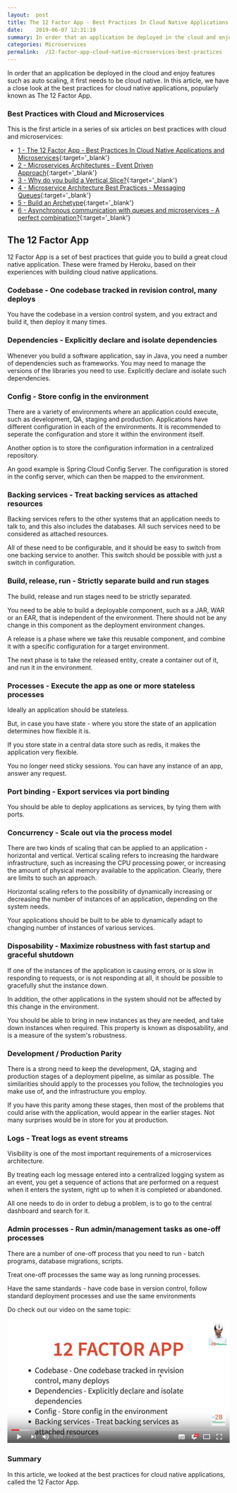 ```yaml
---
layout:  post
title: The 12 Factor App - Best Practices In Cloud Native Applications and Microservices
date:    2019-06-07 12:31:19
summary: In order that an application be deployed in the cloud and enjoy features such as auto scaling, it first needs to be cloud native. In this article, we have a close look at the best practices for cloud native applications, popularly known as The 12 Factor App. 
categories: Microservices
permalink:  /12-factor-app-cloud-native-microservices-best-practices
---
```


In order that an application be deployed in the cloud and enjoy features such as auto scaling, it first needs to be cloud native. In this article, we have a close look at the best practices for cloud native applications, popularly known as The 12 Factor App. 

### Best Practices with Cloud and Microservices

This is the first article in a series of six articles on best practices with cloud and microservices:
- [1 - The 12 Factor App - Best Practices In Cloud Native Applications and Microservices](/12-factor-app-cloud-native-microservices-best-practices){:target='_blank'}
- [2 - Microservices Architectures - Event Driven Approach](/introduction-to-event-driven-architectures-with-microservices){:target='_blank'}
- [3 - Why do you build a Vertical Slice?](/software-best-practices-building-a-vertical-slice){:target='_blank'}
- [4 - Microservice Architecture Best Practices - Messaging Queues](/messaging-queues-and-asynchronous-communication-in-microservices){:target='_blank'}
- [5 - Build an Archetype](/creating-archetypes-in-microservices-architectures-best-practices){:target='_blank'}
- [6 - Asynchronous communication with queues and microservices - A perfect combination?](/asynchronous-communication-with-queues-in-microservices){:target='_blank'}

## The 12 Factor App

12 Factor App is a set of best practices that guide you to build a great cloud native application. These were framed by Heroku, based on their experiences with building cloud native applications. 

### Codebase - One codebase tracked in revision control, many deploys

You have the codebase in a version control system, and you extract and build it, then deploy it many times.

### Dependencies - Explicitly declare and isolate dependencies

Whenever you build a software application, say in Java, you need a number of dependencies such as frameworks. You may need to manage the versions of the libraries you need to use. Explicitly declare and isolate such dependencies.

### Config - Store config in the environment

There are a variety of environments where an application could execute, such as development, QA, staging and production. Applications have different configuration in each of the environments. It is recommended to seperate the configuration and store it within the environment itself.

Another option is to store the configuration information in a centralized repository. 

An good example is Spring Cloud Config Server. The configuration is stored in the config server, which can then be mapped to the environment.

###  Backing services - Treat backing services as attached resources

Backing services refers to the other systems that an application needs to talk to, and this also includes the databases. All such services need to be considered as attached resources. 

All of these need to be configurable, and it should be easy to switch from one backing service to another. This switch should be possible with just a switch in configuration.  

### Build, release, run - Strictly separate build and run stages

The build, release and run stages need to be strictly separated. 

You need to be able to build a deployable component, such as a JAR, WAR or an EAR, that is independent of the environment. There should not be any change in this component as the deployment environment changes. 

A release is a phase where we take this reusable component, and combine it with a specific configuration for a target environment. 

The next phase is to take the released entity, create a container out of it, and run it in the environment.

### Processes - Execute the app as one or more stateless processes

Ideally an application should be stateless.

But, in case you have state - where you store the state of an application determines how flexible it is. 

If you store state in a central data store such as redis, it makes the application very flexible. 

You no longer need sticky sessions. You can have any instance of an app, answer any request. 

### Port binding - Export services via port binding

You should be able to deploy applications as services, by tying them with ports.

### Concurrency - Scale out via the process model

There are two kinds of scaling that can be applied to an application - horizontal and vertical. Vertical scaling refers to increasing the hardware infrastructure, such as increasing the CPU processing power, or increasing the amount of physical memory available to the application. Clearly, there are limits to such an approach.

Horizontal scaling refers to the possibility of dynamically increasing or decreasing the number of instances of an application, depending on the system needs. 

Your applications should be built to be able to dynamically adapt to changing number of instances of various services. 

### Disposability - Maximize robustness with fast startup and graceful shutdown

If one of the instances of the application is causing errors, or is slow in responding to requests, or is not responding at all, it should be possible to gracefully shut the instance down. 

In addition, the other applications in the system should not be affected by this change in the environment. 

You should be able to bring in new instances as they are needed, and take down instances when required. This property is known as disposability, and is a measure of the system's robustness.

### Development / Production Parity

There is a strong need to keep the development, QA, staging and production stages of a deployment pipeline, as similar as possible. The similarities should apply to the processes you follow, the technologies you make use of, and the infrastructure you employ. 

If you have this parity among these stages, then most of the problems that could arise with the application, would appear in the earlier stages. Not many surprises would be in store for you at production. 

### Logs - Treat logs as event streams

Visibility is one of the most important requirements of a microservices architecture.

By treating each log message entered into a centralized logging system as an event, you get a sequence of actions that are performed on a request when it enters the system, right up to when it is completed or abandoned. 

All one needs to do in order to debug a problem, is to go to the central dashboard and search for it.

### Admin processes - Run admin/management tasks as one-off processes

There are a number of one-off process that you need to run - batch programs, database migrations, scripts.

Treat one-off processes the same way as long running processes.

Have the same standards - have code base in version control, follow standard deployment processes and use the same environments

Do check out our video on the same topic:

[![image info](images/Capture-068-01.png)](https://www.youtube.com/watch?v=wjqBxJX35fU)

### Summary

In this article, we looked at the best practices for cloud native applications, called the 12 Factor App.
